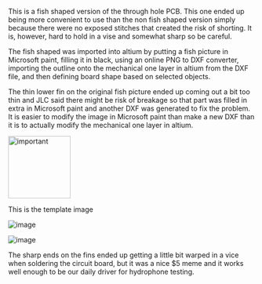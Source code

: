 This is a fish shaped version of the through hole PCB. This one ended up being more convenient to use than the non fish shaped version simply because there were no exposed stitches that created the risk of shorting. It is, however, hard to hold in a vise and somewhat sharp so be careful.

The fish shaped was imported into altium by putting a fish picture in Microsoft paint, filling it in black, using an online PNG to DXF converter, importing the outline onto the mechanical one layer in altium from the DXF file, and then defining board shape based on selected objects.

The thin lower fin on the original fish picture ended up coming out a bit too thin and JLC said there might be risk of breakage so that part was filled in extra in Microsoft paint and another DXF was generated to fix the problem. It is easier to modify the image in Microsoft paint than make a new DXF than it is to actually modify the mechanical one layer in altium.

<img width="127" alt="important" src="https://github.com/PetervandenDoel/soundLocalizationHardware/assets/73015873/2b6700b5-c609-4f4a-a5c6-196dde4b8647">

This is the template image

![image](https://github.com/PetervandenDoel/soundLocalizationHardware/assets/73015873/1822b4ae-5b1a-4781-a0a4-3dc5ded36800)

![image](https://github.com/PetervandenDoel/soundLocalizationHardware/assets/73015873/4c22c0cd-15a0-408c-9037-8a00adca1eb7)

The sharp ends on the fins ended up getting a little bit warped in a vice when soldering the circuit board, but it was a nice $5 meme and it works well enough to be our daily driver for hydrophone testing.
